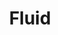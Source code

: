 ---
layout: page
title: Fluid
nav: true
nav_order: 2
dropdown: true
children:
  - title: High Speed Flow
    permalink: /research_fluid_highSpeedFlow/
  - title: divider

  - title: DBD Plasma Actuator
    permalink: /research_fluid_DBD/
  - title: divider

  - title: Hypersonic Transition
    permalink: /research_fluid_hyperSonicTrans/
  - title: divider

  - title: Urban Env Simulation
    permalink: /research_fluid_urban/
  - title: divider

  - title: AI for CFD
    permalink: /research_fluid_AI4CFD/
---